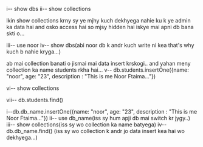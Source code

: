 i--  show dbs 
ii-- show collections

lkin show collections krny sy ye mjhy kuch dekhyega nahie ku k ye admin ka data hai and osko access hai so mjsy hidden hai iskye mai apni db bana skti o...

<!-- create own database -->

iii-- use noor
iv-- show dbs(abi noor db k andr kuch write ni kea that's why kuch b nahie kryga...)

ab mai collection banati o jismai mai data insert krskogi..
and yahan meny collection ka name students rkha hai...
v-- db.students.insertOne({name: "noor", age: "23", description : "This is me Noor Ftaima..."})

vi-- show collections

vii-- db.students.find()



<!-- So simpley summary how can create apna db.. -->

i--db.db_name.insertOne({name: "noor", age: "23", description : "This is me Noor Ftaima..."}) 
ii-- use db_name(iss sy hum apji db mai switch kr jygy..)
iii-- show collections(iss sy wo collection ka name batyega)
iv-- db.db_name.find() (iss sy wo collection k andr jo data insert kea hai wo dekhyega...)



